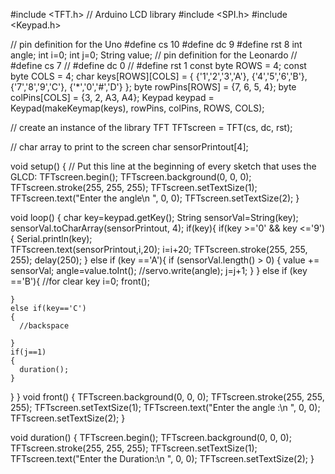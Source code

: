 
#include <TFT.h>  // Arduino LCD library
#include <SPI.h>
#include <Keypad.h>

// pin definition for the Uno
#define cs   10
#define dc   9
#define rst  8
 int angle;
 int i=0;
 int j=0;
 String value;
// pin definition for the Leonardo
// #define cs   7
// #define dc   0
// #define rst  1
const byte ROWS = 4;
const byte COLS = 4;
char keys[ROWS][COLS] = {
  {'1','2','3','A'},
  {'4','5','6','B'},
  {'7','8','9','C'},
  {'*','0','#','D'}
};
byte rowPins[ROWS] = {7, 6, 5, 4};
byte colPins[COLS] = {3, 2, A3, A4};
Keypad keypad = Keypad(makeKeymap(keys), rowPins, colPins, ROWS, COLS);

// create an instance of the library
TFT TFTscreen = TFT(cs, dc, rst);

// char array to print to the screen
char sensorPrintout[4];

void setup() {
  // Put this line at the beginning of every sketch that uses the GLCD:
  TFTscreen.begin();
  TFTscreen.background(0, 0, 0);
  TFTscreen.stroke(255, 255, 255);
  TFTscreen.setTextSize(1);
  TFTscreen.text("Enter the angle\n ", 0, 0);
  TFTscreen.setTextSize(2);
}

void loop()
 {
  char key=keypad.getKey();
  String sensorVal=String(key);
  sensorVal.toCharArray(sensorPrintout, 4);
if(key){
if(key >='0' && key <='9')
{
Serial.println(key);  
   TFTscreen.text(sensorPrintout,i,20);
   i=i+20;
   TFTscreen.stroke(255, 255, 255);
  delay(250);
}
  else if (key =='A'){
      if (sensorVal.length() > 0)
      {
        value += sensorVal;
        angle=value.toInt();
      //servo.write(angle);
        j=j+1;
      }
  }
  else if (key =='B'){
    //for clear key
    i=0;
    front();

    }
    else if(key=='C')
    {
      //backspace

    }
    if(j==1)
    {
      duration();
    }
    
  }
 }
  void front()
  {
      TFTscreen.background(0, 0, 0);
      TFTscreen.stroke(255, 255, 255);
      TFTscreen.setTextSize(1); 
      TFTscreen.text("Enter the angle :\n ", 0, 0);
       TFTscreen.setTextSize(2);
  }

  void duration()
  {
   TFTscreen.begin();
  TFTscreen.background(0, 0, 0);
  TFTscreen.stroke(255, 255, 255);
  TFTscreen.setTextSize(1);
  TFTscreen.text("Enter the Duration:\n ", 0, 0);
  TFTscreen.setTextSize(2); 
  }


 

  


